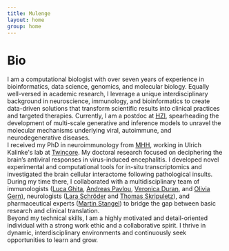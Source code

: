 ```yaml
---
title: Mulenge
layout: home
group: home
---
```

# Bio
I am a computational biologist with over seven years of experience in bioinformatics, data science, genomics, and molecular biology. Equally well-versed in academic research, I leverage a unique interdisciplinary background in neuroscience, immunology, and bioinformatics to create data-driven solutions that transform scientific results into clinical practices and targeted therapies. Currently, I am a postdoc at [HZI](https://www.helmholtz-hzi.de/en/), spearheading the development of multi-scale generative and inference models to unravel the molecular mechanisms underlying viral, autoimmune, and neurodegenerative diseases. <br>
I received my PhD in neuroimmunology from [MHH](https://www.mhh.de/en/), working in Ulrich Kalinke's lab at [Twincore](https://www.twincore.de/en/home/). My doctoral research focused on deciphering the brain’s antiviral responses in virus-induced encephalitis. I developed novel experimental and computational tools for in-situ transcriptomics and investigated the brain cellular interactome following pathological insults. During my time there, I collaborated with a multidisciplinary team of immunologists ([Luca Ghita](https://www.linkedin.com/in/luca-ghita-990a77a4/), [Andreas Pavlou](https://www.linkedin.com/in/andreas-pavlou-3470b5124/), [Veronica Duran](https://med.stanford.edu/profiles/veronica-duran), and [Olivia Gern](https://www.linkedin.com/in/olivia-luise-gern-aa9312131/)), neurologists ([Lara Schröder](https://www.linkedin.com/in/dr-lara-jasmin-schr%C3%B6der/) and [Thomas Skripuletz](https://www.mhh.de/neurologie/unser-team/aerzte/oberaerzte/skripuletz)), and pharmaceutical experts ([Martin Stangel](https://www.xing.com/profile/Martin_Stangel)) to bridge the gap between basic research and clinical translation. <br>
Beyond my technical skills, I am a highly motivated and detail-oriented individual with a strong work ethic and a collaborative spirit. I thrive in dynamic, interdisciplinary environments and continuously seek opportunities to learn and grow.
